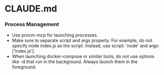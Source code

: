 # CLAUDE.md

### Process Management

- Use procm-mcp for launching processes.
- Make sure to separate script and args properly. For example, do not specify node index.js as the script. Instead, use script: 'node' and args: ['index.js'].
- When launching docker-compose or similar tools, do not use options like -d that run in the background. Always launch them in the foreground.
